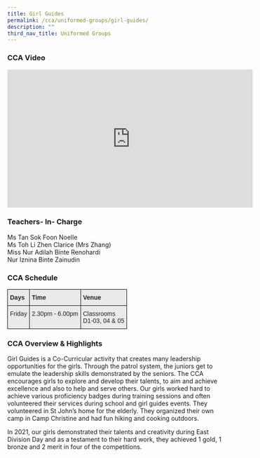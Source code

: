 ```yaml
---
title: Girl Guides
permalink: /cca/uniformed-groups/girl-guides/
description: ""
third_nav_title: Uniformed Groups
---
```

### CCA Video

<div class="bp-youtube">

<iframe width="560" height="315" src="https://www.youtube.com/embed/K012Kt_i2AY" title="YouTube video player" frameborder="0" allow="accelerometer; autoplay; clipboard-write; encrypted-media; gyroscope; picture-in-picture" allowfullscreen></iframe>

</div>

### Teachers- In- Charge

Ms Tan Sok Foon Noelle <br>
Ms Toh Li Zhen Clarice (Mrs Zhang) <br>
Miss Nur Adilah Binte Renohardi <br>
Nur Iznina Binte Zainudin


### CCA Schedule

<style type="text/css">
.tg  {border-collapse:collapse;border-spacing:0;}
.tg td{border-color:black;border-style:solid;border-width:1px;font-family:Arial, sans-serif;font-size:14px;
  overflow:hidden;padding:10px 5px;word-break:normal;}
.tg th{border-color:black;border-style:solid;border-width:1px;font-family:Arial, sans-serif;font-size:14px;
  font-weight:normal;overflow:hidden;padding:10px 5px;word-break:normal;}
.tg .tg-y7qa{background-color:#EAEAEA;color:#222;text-align:left;vertical-align:top}
.tg .tg-rj1p{background-color:#EAEAEA;color:#222;font-weight:bold;text-align:left;vertical-align:top}
</style>
<table class="tg">
<thead>
  <tr>
    <th class="tg-rj1p">Days</th>
    <th class="tg-rj1p">Time</th>
    <th class="tg-rj1p">Venue</th>
  </tr>
</thead>
<tbody>
  <tr>
    <td class="tg-y7qa">Friday</td>
    <td class="tg-y7qa">2.30pm - 6.00pm</td>
    <td class="tg-y7qa">Classrooms<br>D1-03, 04 &amp; 05</td>
  </tr>
</tbody>
</table>

### CCA Overview & Highlights

Girl Guides is a Co-Curricular activity that creates many leadership opportunities for the girls. Through the patrol system, the juniors get to emulate the leadership skills demonstrated by the seniors. The CCA encourages girls to explore and develop their talents, to aim and achieve excellence and also to help and serve others. Our girls worked hard to achieve various proficiency badges during training sessions and often volunteered their services during school and girl guides events. They volunteered in St John’s home for the elderly. They organized their own camp in Camp Christine and had fun hiking and cooking outdoors.

 In 2021, our girls demonstrated their talents and creativity during East Division Day and as a testament to their hard work, they achieved 1 gold, 1 bronze and 2 merit in four of the competitions.

